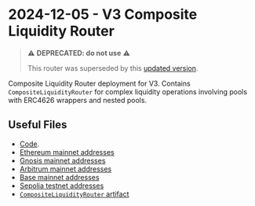 # 2024-12-05 - V3 Composite Liquidity Router

> ⚠️ **DEPRECATED: do not use** ⚠️
>
> This router was superseded by this [updated version](../../tasks/20250123-v3-composite-liquidity-router-v2/).

Composite Liquidity Router deployment for V3.
Contains `CompositeLiquidityRouter` for complex liquidity operations involving pools with ERC4626 wrappers and nested pools.

## Useful Files

- [Code](https://github.com/balancer/balancer-v3-monorepo/commit/74d7068fb21565741427cdabfa4f1b539a4bddaa).
- [Ethereum mainnet addresses](./output/mainnet.json)
- [Gnosis mainnet addresses](./output/gnosis.json)
- [Arbitrum mainnet addresses](./output/arbitrum.json)
- [Base mainnet addresses](./output/base.json)
- [Sepolia testnet addresses](./output/sepolia.json)
- [`CompositeLiquidityRouter` artifact](./artifact/CompositeLiquidityRouter.json)

